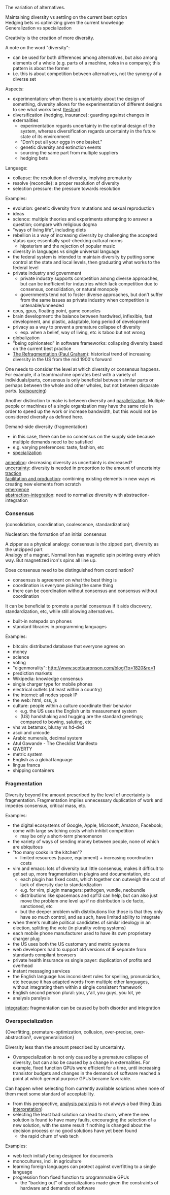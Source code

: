 The variation of alternatives.

Maintaining diversity vs settling on the current best option\
Hedging bets vs optimizing given the current knowledge\
Generalization vs specialization

Creativity is the creation of more diversity.

A note on the word "diversity":
- can be used for both differences among alternatives, but also among elements of a whole (e.g. parts of a machine, roles in a company); this pattern is about the former
- i.e. this is about competition between alternatives, not the synergy of a diverse set

Aspects:
- experimentation: when there is uncertainty about the design of something, diversity allows for the experimentation of different designs to see what works best ([testing](Testing.md))
- diversification {hedging, insurance}: guarding against changes in externalities
	- experimentation regards uncertainty in the optimal design of the system, whereas diversification regards uncertainty in the future state of its environment
	- "Don't put all your eggs in one basket."
	- genetic diversity and extinction events
	- sourcing the same part from multiple suppliers
	- hedging bets

Language:
- collapse: the resolution of diversity, implying prematurity
- resolve {reconcile}: a proper resolution of diversity
- selection pressure: the pressure towards resolution

Examples:
- evolution: genetic diversity from mutations and sexual reproduction
- ideas
- science: multiple theories and experiments attempting to answer a question; compare with religious dogma
- "ways of living life", including diets
- rebellion is a way of increasing diversity by challenging the accepted status quo; essentially spot-checking cultural norms
	- hipsterism and the rejection of popular music
- diversity in languages vs single universal language
- the federal system is intended to maintain diversity by putting some control at the state and local levels, then graduating what works to the federal level
- private industry and government
	- private industry supports competition among diverse approaches, but can be inefficient for industries which lack competition due to consensus, consolidation, or natural monopoly
	- governments tend not to foster diverse approaches, but don't suffer from the same issues as private industry when competition is untenable/unneeded
- cpus, gpus, floating point, game consoles
- brain development: the balance between hardwired, inflexible, fast development, and plastic, adaptable, long period of development
- privacy as a way to prevent a premature collapse of diversity
	- esp. when a belief, way of living, etc is taboo but not wrong
- globalization
- "being opinionated" in software frameworks: collapsing diversity based on the current best practice
- [The Refragmentation (Paul Graham)](http://paulgraham.com/re.html): historical trend of increasing diversity in the US from the mid 1900's forward

One needs to consider the level at which diversity or consensus happens. For example, if a team/machine operates best with a variety of individuals/parts, consensus is only beneficial between similar parts or perhaps between the whole and other wholes, but not between disparate parts. ([outsourcing](Outsourcing.md))

Another distinction to make is between diversity and [parallelization](Outsourcing.md#parallelization). Multiple people or machines of a single organization may have the same role in order to speed up the work or increase bandwidth, but this would not be considered diversity as defined here.

Demand-side diversity {fragmentation}
- in this case, there can be no consensus on the supply side because multiple demands need to be satisfied
- e.g. varying preferences: taste, fashion, etc
- [specialization](Abstraction.md#specialization)

[annealing](Annealing.md): decreasing diversity as uncertainty is decreased?\
[uncertainty](Uncertainty.md): diversity is needed in proportion to the amount of uncertainty\
[traction](Traction.md)\
[facilitation and production](Facilitation%20and%20production.md): combining existing elements in new ways vs creating new elements from scratch\
[emergence](Emergence.md)\
[abstraction-integration](Abstraction-integration.md): need to normalize diversity with abstraction-integration


### Consensus
{consolidation, coordination, coalescence, standardization}

Nucleation: the formation of an initial consensus

A zipper as a physical analogy: consensus is the zipped part, diversity as the unzipped part\
Analogy of a magnet. Normal iron has magnetic spin pointing every which way. But magnetized iron's spins all line up.

Does consensus need to be distinguished from coordination?
- consensus is agreement on what the best thing is
- coordination is everyone picking the same thing
- there can be coordination without consensus and consensus without coordination

It can be beneficial to promote a partial consensus if it aids discovery, standardization, etc, while still allowing alternatives.
- built-in notepads on phones
- standard libraries in programming languages

Examples:
- bitcoin: distributed database that everyone agrees on
- money
- science
- voting
- "eigenmorality": http://www.scottaaronson.com/blog/?p=1820&re=1
- prediction markets
- Wikipedia: knowledge consensus
- single charger type for mobile phones
- electrical outlets (at least within a country)
- the internet: all nodes speak IP
- the web: html, css, js
- culture: people within a culture coordinate their behavior
	- e.g. the US uses the English units measurement system
	- (US) handshaking and hugging are the standard greetings; compared to bowing, saluting, etc
- vhs vs betamax, bluray vs hd-dvd
- ascii and unicode
- Arabic numerals, decimal system
- Atul Gawande - The Checklist Manifesto
- QWERTY
- metric system
- English as a global language
- lingua franca
- shipping containers


### Fragmentation
Diversity beyond the amount prescribed by the level of uncertainty is fragmentation.  Fragmentation implies unnecessary duplication of work and impedes consensus, critical mass, etc.

Examples:
- the digital ecosystems of Google, Apple, Microsoft, Amazon, Facebook; come with large switching costs which inhibit competition
	- may be only a short-term phenomenon
- the variety of ways of sending money between people, none of which are ubiquitous
- "too many cooks in the kitchen"?
	- limited resources (space, equipment) + increasing coordination costs
- vim and emacs: lots of diversity but little consensus; makes it difficult to get set up, more fragmentation in plugins and documentation, etc
	- each plugin has fixed costs, which together can outweigh the cost of lack of diversity due to standardization
	- e.g. for vim, plugin managers: pathogen, vundle, neobundle
	- distributions like spacemacs and spf13 can help, but can also just move the problem one level up if no distribution is de facto, sanctioned, etc
	- but the deeper problem with distributions like those is that they only have so much control, and as such, have limited ability to integrate
- when there's multiple political candidates of similar ideology in an election, splitting the vote (in plurality voting systems)
- each mobile phone manufacturer used to have its own proprietary charger plug
- the US uses both the US customary and metric systems
- web developers had to support old versions of IE separate from standards compliant browsers
- private health insurance vs single payer: duplication of profits and overhead
- instant messaging services
- the English language has inconsistent rules for spelling, pronunciation, etc because it has adapted words from multiple other languages, without integrating them within a single consistent framework
- English second person plural: you, y'all, you guys, you lot, ye
- analysis paralysis

[integration](Integration.md): fragmentation can be caused by both disorder and integration


### Overspecialization
{Overfitting, premature-optimization, collusion, over-precise, over-abstraction?, overgeneralization}

Diversity less than the amount prescribed by uncertainty.
- Overspecialization is not only caused by a premature collapse of diversity, but can also be caused by a change in externalities.  For example, fixed function GPUs were efficient for a time, until increasing transistor budgets and changes in the demands of software reached a point at which general purpose GPUs became favorable.

Can happen when selecting from currently available solutions when none of them meet some standard of acceptability.
- from this perspective, [analysis paralysis](Uncertainty.md#analysis-paralysis) is not always a bad thing ([bias interpretation](Bias%20interpretation.md))
- selecting the least bad solution can lead to churn, where the new solution is found to have many faults, encouraging the selection of a new solution, with the same result if nothing is changed about the decision process or no good solutions have yet been found
	- the rapid churn of web tech

Examples:
- web tech initially being designed for documents
- monocultures, incl. in agriculture
- learning foreign languages can protect against overfitting to a single language
- progression from fixed function to programmable GPUs
	- the "backing out" of specializations made given the constraints of hardware and demands of software
